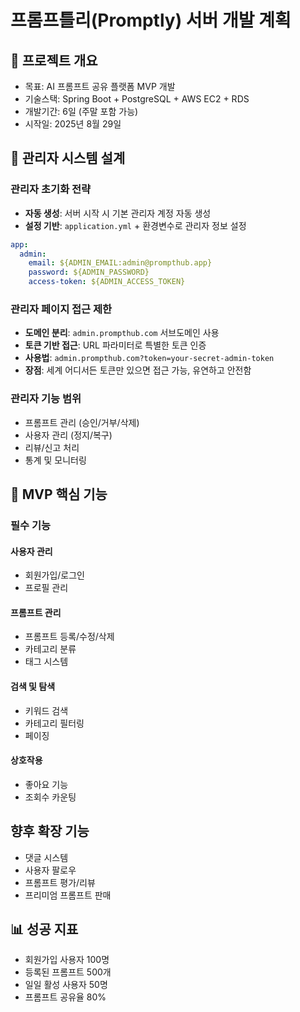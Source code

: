# 프롬프틀리(Promptly) 서버 개발 계획
## 🎯 프로젝트 개요

- 목표: AI 프롬프트 공유 플랫폼 MVP 개발
- 기술스택: Spring Boot + PostgreSQL + AWS EC2 + RDS
- 개발기간: 6일 (주말 포함 가능)
- 시작일: 2025년 8월 29일

## 🔐 관리자 시스템 설계

### 관리자 초기화 전략
- **자동 생성**: 서버 시작 시 기본 관리자 계정 자동 생성
- **설정 기반**: `application.yml` + 환경변수로 관리자 정보 설정
```yaml
app:
  admin:
    email: ${ADMIN_EMAIL:admin@prompthub.app}
    password: ${ADMIN_PASSWORD}
    access-token: ${ADMIN_ACCESS_TOKEN}
```

### 관리자 페이지 접근 제한
- **도메인 분리**: `admin.prompthub.com` 서브도메인 사용
- **토큰 기반 접근**: URL 파라미터로 특별한 토큰 인증
- **사용법**: `admin.prompthub.com?token=your-secret-admin-token`
- **장점**: 세계 어디서든 토큰만 있으면 접근 가능, 유연하고 안전함

### 관리자 기능 범위
- 프롬프트 관리 (승인/거부/삭제)
- 사용자 관리 (정지/복구)
- 리뷰/신고 처리
- 통계 및 모니터링

## 🎨 MVP 핵심 기능
### 필수 기능

#### 사용자 관리

- 회원가입/로그인
- 프로필 관리


#### 프롬프트 관리

- 프롬프트 등록/수정/삭제
- 카테고리 분류
- 태그 시스템


#### 검색 및 탐색

- 키워드 검색
- 카테고리 필터링
- 페이징


#### 상호작용

- 좋아요 기능
- 조회수 카운팅



## 향후 확장 기능

- 댓글 시스템
- 사용자 팔로우
- 프롬프트 평가/리뷰
- 프리미엄 프롬프트 판매

## 📊 성공 지표

- 회원가입 사용자 100명
- 등록된 프롬프트 500개
- 일일 활성 사용자 50명
- 프롬프트 공유율 80%
